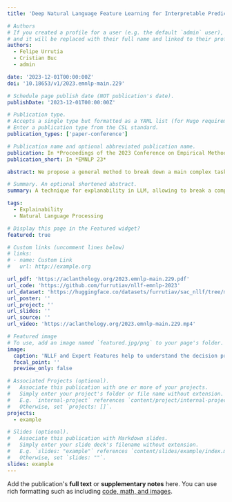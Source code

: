 ```yaml
---
title: 'Deep Natural Language Feature Learning for Interpretable Prediction'

# Authors
# If you created a profile for a user (e.g. the default `admin` user), write the username (folder name) here
# and it will be replaced with their full name and linked to their profile.
authors:
  - Felipe Urrutia
  - Cristian Buc
  - admin

date: '2023-12-01T00:00:00Z'
doi: '10.18653/v1/2023.emnlp-main.229'

# Schedule page publish date (NOT publication's date).
publishDate: '2023-12-01T00:00:00Z'

# Publication type.
# Accepts a single type but formatted as a YAML list (for Hugo requirements).
# Enter a publication type from the CSL standard.
publication_types: ['paper-conference']

# Publication name and optional abbreviated publication name.
publication: In *Proceedings of the 2023 Conference on Empirical Methods in Natural Language Processing*
publication_short: In *EMNLP 23*

abstract: We propose a general method to break down a main complex task into a set of intermediary easier sub-tasks, which are formulated in natural language as binary questions related to the final target task. Our method allows for representing each example by a vector consisting of the answers to these questions. We call this representation Natural Language Learned Features (NLLF). NLLF is generated by a small transformer language model (e.g., BERT) that has been trained in a Natural Language Inference (NLI) fashion, using weak labels automatically obtained from a Large Language Model (LLM). We show that the LLM normally struggles for the main task using in-context learning, but can handle these easiest subtasks and produce useful weak labels to train a BERT. The NLI-like training of the BERT allows for tackling zero-shot inference with any binary question, and not necessarily the ones seen during the training. We show that this NLLF vector not only helps to reach better performances by enhancing any classifier, but that it can be used as input of an easy-to-interpret machine learning model like a decision tree. This decision tree is interpretable but also reaches high performances, surpassing those of a pre-trained transformer in some cases. We have successfully applied this method to two completely different tasks -- detecting incoherence in students' answers to open-ended mathematics exam questions, and screening abstracts for a systematic literature review of scientific papers on climate change and agroecology.

# Summary. An optional shortened abstract.
summary: A technique for explanability in LLM, allowing to break a complex task into subtasks formulated as binary questions in natural language, and represent any samples using the output of a binary classifier on these subtasks. 

tags:
  - Explainability
  - Natural Language Processing

# Display this page in the Featured widget?
featured: true

# Custom links (uncomment lines below)
# links:
# - name: Custom Link
#   url: http://example.org

url_pdf: 'https://aclanthology.org/2023.emnlp-main.229.pdf'
url_code: 'https://github.com/furrutiav/nllf-emnlp-2023'
url_dataset: 'https://huggingface.co/datasets/furrutiav/sac_nllf/tree/main'
url_poster: ''
url_project: ''
url_slides: ''
url_source: ''
url_video: 'https://aclanthology.org/2023.emnlp-main.229.mp4'

# Featured image
# To use, add an image named `featured.jpg/png` to your page's folder.
image:
  caption: 'NLLF and Expert Features help to understand the decision process of an interpretable model for complex task solving.'
  focal_point: ''
  preview_only: false

# Associated Projects (optional).
#   Associate this publication with one or more of your projects.
#   Simply enter your project's folder or file name without extension.
#   E.g. `internal-project` references `content/project/internal-project/index.md`.
#   Otherwise, set `projects: []`.
projects:
  - example

# Slides (optional).
#   Associate this publication with Markdown slides.
#   Simply enter your slide deck's filename without extension.
#   E.g. `slides: "example"` references `content/slides/example/index.md`.
#   Otherwise, set `slides: ""`.
slides: example
---
```


Add the publication's **full text** or **supplementary notes** here. You can use rich formatting such as including [code, math, and images](https://docs.hugoblox.com/content/writing-markdown-latex/).
